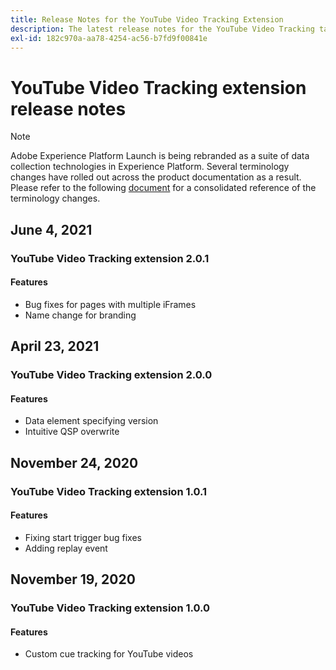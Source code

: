 ```yaml
---
title: Release Notes for the YouTube Video Tracking Extension
description: The latest release notes for the YouTube Video Tracking tag extension in Adobe Experience Platform.
exl-id: 182c970a-aa78-4254-ac56-b7fd9f00841e
---
```

# YouTube Video Tracking extension release notes

>[!NOTE]
>
>Adobe Experience Platform Launch is being rebranded as a suite of data collection technologies in Experience Platform. Several terminology changes have rolled out across the product documentation as a result. Please refer to the following [document](../../../launch-term-updates.md) for a consolidated reference of the terminology changes.

## June 4, 2021

### YouTube Video Tracking extension 2.0.1

#### Features

* Bug fixes for pages with multiple iFrames
* Name change for branding

## April 23, 2021

### YouTube Video Tracking extension 2.0.0

#### Features

* Data element specifying version
* Intuitive QSP overwrite

## November 24, 2020

### YouTube Video Tracking extension 1.0.1

#### Features

* Fixing start trigger bug fixes
* Adding replay event

## November 19, 2020

### YouTube Video Tracking extension 1.0.0

#### Features

* Custom cue tracking for YouTube videos

